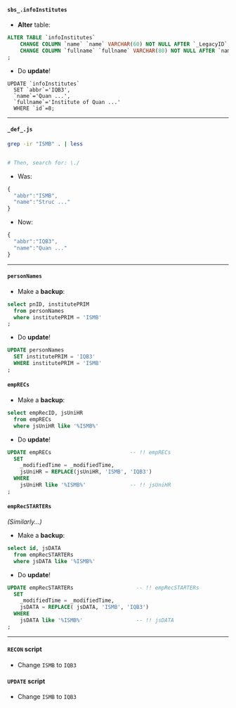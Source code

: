 #### ``sbs_.infoInstitutes``

- **Alter** table:

```sql
ALTER TABLE `infoInstitutes`
	CHANGE COLUMN `name` `name` VARCHAR(60) NOT NULL AFTER `_LegacyID`,    -- ORIG: 45
	CHANGE COLUMN `fullname` `fullname` VARCHAR(80) NOT NULL AFTER `name`  -- ORIG: 60
;
```

- Do **update**!

```
UPDATE `infoInstitutes`
  SET `abbr`='IQB3',
  `name`='Quan ...',
  `fullname`='Institute of Quan ...'
  WHERE `id`=8;

```

----

#### ``_def_.js``

```bash
grep -ir "ISMB" . | less


# Then, search for: \./
```

- Was:

```js
{
  "abbr":"ISMB",
  "name":"Struc ..."
}
```

- Now:

```js
{
  "abbr":"IQB3",
  "name":"Quan ..."
}
```

----

#### ``personNames``

- Make a **backup**:

```sql
select pnID, institutePRIM
  from personNames
  where institutePRIM = 'ISMB'
;
```

- Do **update**!

```sql
UPDATE personNames
  SET institutePRIM = 'IQB3'
  WHERE institutePRIM = 'ISMB'
;
```


#### ``empRECs``

- Make a **backup**:

```sql
select empRecID, jsUniHR
  from empRECs
  where jsUniHR like '%ISMB%'
```

- Do **update**!

```sql
UPDATE empRECs                         -- !! empRECs
  SET
    _modifiedTime = _modifiedTime,
    jsUniHR = REPLACE(jsUniHR, 'ISMB', 'IQB3')
  WHERE
    jsUniHR like '%ISMB%'              -- !! jsUniHR
;
```


#### ``empRecSTARTERs``

_(Similarly...)_


- Make a **backup**:


```sql
select id, jsDATA
  from empRecSTARTERs
  where jsDATA like '%ISMB%'
```

- Do **update**!

```sql
UPDATE empRecSTARTERs                    -- !! empRecSTARTERs
  SET
    _modifiedTime = _modifiedTime,
    jsDATA = REPLACE( jsDATA, 'ISMB', 'IQB3')
  WHERE
    jsDATA like '%ISMB%'                 -- !! jsDATA
;
```


----


#### ``RECON`` script

- Change ``ISMB`` to ``IQB3``


#### ``UPDATE`` script

- Change ``ISMB`` to ``IQB3``
